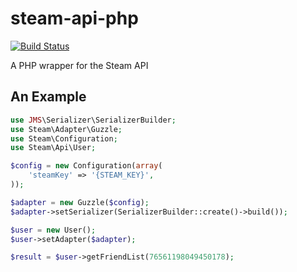 steam-api-php
=============
[![Build Status](https://travis-ci.org/DaMitchell/steam-api-php.png?branch=master)](https://travis-ci.org/DaMitchell/steam-api-php)

A PHP wrapper for the Steam API

An Example
----------
```php
use JMS\Serializer\SerializerBuilder;
use Steam\Adapter\Guzzle;
use Steam\Configuration;
use Steam\Api\User;

$config = new Configuration(array(
    'steamKey' => '{STEAM_KEY}',
));

$adapter = new Guzzle($config);
$adapter->setSerializer(SerializerBuilder::create()->build());

$user = new User();
$user->setAdapter($adapter);

$result = $user->getFriendList(76561198049450178);
```
